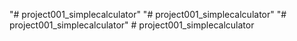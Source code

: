 "# project001_simplecalculator" 
"# project001_simplecalculator" 
"# project001_simplecalculator" 
#   p r o j e c t 0 0 1 _ s i m p l e c a l c u l a t o r  
 